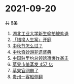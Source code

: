 # 2021-09-20
  共 8条

  <!-- BEGIN -->
  <!-- 最后更新时间:Mon Sep 20 2021 00:39:50 GMT+0000 (Coordinated Universal Time) -->
  1. [湖北工业大学新生偷拍被劝退](https://www.zhihu.com/search?q=湖北工业大学)
1. [「错换人生案」开庭](https://www.zhihu.com/search?q=错换人生案)
1. [中秋节怎么过？](https://www.zhihu.com/search?q=中秋节怎么过)
1. [中秋奇妙游非遗盛典](https://www.zhihu.com/search?q=中秋奇妙游)
1. [中国驻里约总领馆遭爆炸袭击](https://www.zhihu.com/search?q=里约总领馆)
1. [苹果市值蒸发 457 亿](https://www.zhihu.com/search?q=苹果市值)
1. [苹果官网崩了](https://www.zhihu.com/search?q=苹果官网)
1. [贵州一客船侧翻](https://www.zhihu.com/search?q=贵州客船侧翻)
  <!-- END -->
  
